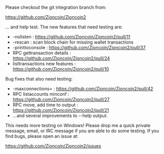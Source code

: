 Please checkout the git integration branch from:

https://github.com/Zioncoin/Zioncoin2

... and help test.  The new features that need testing are:

* -nolisten : https://github.com/Zioncoin/Zioncoin2/pull/11
* -rescan : scan block chain for missing wallet transactions
* -printtoconsole : https://github.com/Zioncoin/Zioncoin2/pull/37
* RPC gettransaction details : https://github.com/Zioncoin/Zioncoin2/pull/24
* listtransactions new features : https://github.com/Zioncoin/Zioncoin2/pull/10

Bug fixes that also need testing:

* -maxconnections= : https://github.com/Zioncoin/Zioncoin2/pull/42
* RPC listaccounts minconf : https://github.com/Zioncoin/Zioncoin2/pull/27
* RPC move, add time to output : https://github.com/Zioncoin/Zioncoin2/pull/21
* ...and several improvements to --help output.

This needs more testing on Windows!  Please drop me a quick private message, email, or IRC message if you are able to do some testing.  If you find bugs, please open an issue at:

https://github.com/Zioncoin/Zioncoin2/issues
